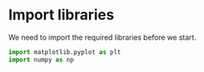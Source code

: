 # Import libraries

We need to import the required libraries before we start.

```python
import matplotlib.pyplot as plt
import numpy as np
```
